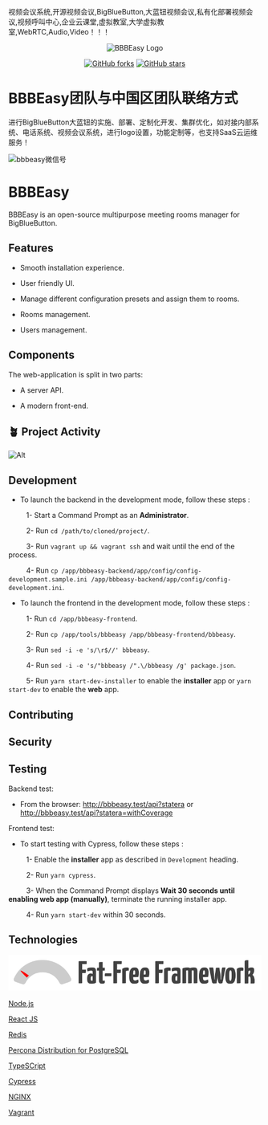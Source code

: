 视频会议系统,开源视频会议,BigBlueButton,大蓝钮视频会议,私有化部署视频会议,视频呼叫中心,企业云课堂,虚拟教室,大学虚拟教室,WebRTC,Audio,Video！！！

<p align="center">
  <img src="https://github.com/riadvice/bbbeasy/blob/develop/bbbeasy-frontend/public/images/logo_02.png" alt="BBBEasy Logo">
</p>

<p align="center">
<a href="https://github.com/riadvice/bbbeasy" target="__blank"><img alt="GitHub forks" src="https://img.shields.io/github/forks/riadvice/bbbeasy?style=social"></a>
<a href="https://github.com/riadvice/bbbeasy" target="__blank"><img alt="GitHub stars" src="https://img.shields.io/github/stars/riadvice/bbbeasy?style=social"></a>
</p>

# BBBEasy团队与中国区团队联络方式
进行BigBlueButton大蓝钮的实施、部署、定制化开发、集群优化，如对接内部系统、电话系统、视频会议系统，进行logo设置，功能定制等，也支持SaaS云运维服务！

![bbbeasy微信号](https://github.com/user-attachments/assets/fba4d97e-5d9d-42d9-bcd8-c07cdbf6dfbe)
# BBBEasy

BBBEasy is an open-source  multipurpose meeting rooms manager for BigBlueButton.

## Features

- Smooth installation experience.

- User friendly UI.

- Manage different configuration presets and assign them to rooms.

- Rooms management.

- Users management.

## Components

The web-application is split in two parts:

- A server API.

- A modern front-end.

## 🪴 Project Activity

![Alt](https://repobeats.axiom.co/api/embed/22737fcd7e97f3c37ff740f195ece60264185796.svg "Repobeats analytics image")

## Development

- To launch the backend in the development mode, follow these steps :

&nbsp;&nbsp;&nbsp;&nbsp;&nbsp;&nbsp;&nbsp;&nbsp; 1- Start a Command Prompt as an **Administrator**.

&nbsp;&nbsp;&nbsp;&nbsp;&nbsp;&nbsp;&nbsp;&nbsp; 2- Run `cd /path/to/cloned/project/`.

&nbsp;&nbsp;&nbsp;&nbsp;&nbsp;&nbsp;&nbsp;&nbsp; 3- Run `vagrant up && vagrant ssh` and wait until the end of the process.

&nbsp;&nbsp;&nbsp;&nbsp;&nbsp;&nbsp;&nbsp;&nbsp; 4- Run `cp /app/bbbeasy-backend/app/config/config-development.sample.ini /app/bbbeasy-backend/app/config/config-development.ini`.

- To launch the frontend in the development mode, follow these steps :

&nbsp;&nbsp;&nbsp;&nbsp;&nbsp;&nbsp;&nbsp;&nbsp; 1- Run `cd /app/bbbeasy-frontend`.

&nbsp;&nbsp;&nbsp;&nbsp;&nbsp;&nbsp;&nbsp;&nbsp; 2- Run `cp /app/tools/bbbeasy /app/bbbeasy-frontend/bbbeasy`.

&nbsp;&nbsp;&nbsp;&nbsp;&nbsp;&nbsp;&nbsp;&nbsp; 3- Run `sed -i -e 's/\r$//' bbbeasy`.

&nbsp;&nbsp;&nbsp;&nbsp;&nbsp;&nbsp;&nbsp;&nbsp; 4- Run `sed -i -e 's/"bbbeasy /".\/bbbeasy /g' package.json`.

&nbsp;&nbsp;&nbsp;&nbsp;&nbsp;&nbsp;&nbsp;&nbsp; 5- Run `yarn start-dev-installer` to enable the **installer** app or `yarn start-dev` to enable the **web** app.

## Contributing

## Security

## Testing

Backend test:

- From the browser: http://bbbeasy.test/api?statera or http://bbbeasy.test/api?statera=withCoverage

Frontend test:

- To start testing with Cypress, follow these steps :

&nbsp;&nbsp;&nbsp;&nbsp;&nbsp;&nbsp;&nbsp;&nbsp; 1- Enable the **installer** app as described in `Development` heading.

&nbsp;&nbsp;&nbsp;&nbsp;&nbsp;&nbsp;&nbsp;&nbsp; 2- Run `yarn cypress`.

&nbsp;&nbsp;&nbsp;&nbsp;&nbsp;&nbsp;&nbsp;&nbsp; 3- When the Command Prompt displays **Wait 30 seconds until enabling web app (manually)**, terminate the running installer app.

&nbsp;&nbsp;&nbsp;&nbsp;&nbsp;&nbsp;&nbsp;&nbsp; 4- Run `yarn start-dev` within 30 seconds.

## Technologies

[![Fat-Free Framework](https://github.com/bcosca/fatfree/raw/master/ui/images/logo.png)](https://fatfreeframework.com)

[Node.js](https://nodejs.org/en/)

[React JS](https://reactjs.org/)

[Redis](https://redis.io/)

[Percona Distribution for PostgreSQL](https://www.percona.com/software/postgresql-distribution)

[TypeSCript](https://www.typescriptlang.org/)

[Cypress](https://www.cypress.io/)

[NGINX](https://www.nginx.com/)

[Vagrant](https://www.vagrantup.com/)
